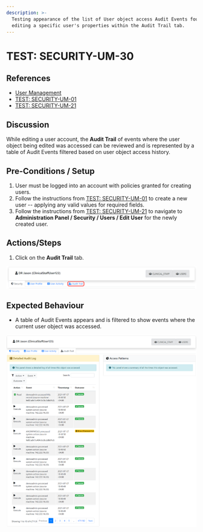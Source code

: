 ```yaml
---
description: >-
  Testing appearance of the list of User object access Audit Events found while
  editing a specific user's properties within the Audit Trail tab.
---
```


# TEST: SECURITY-UM-30

## References

* [User Management](../../../../../operations/security-administration/user-management.md)
* [TEST: SECURITY-UM-01](test-security-um-01.md)
* [TEST: SECURITY-UM-21](test-security-um-21.md)

## Discussion

While editing a user account, the **Audit Trail** of events where the user object being edited was accessed can be reviewed and is represented by a table of Audit Events filtered based on user object access history.

## Pre-Conditions / Setup

1. User must be logged into an account with policies granted for creating users.
2. Follow the instructions from [TEST: SECURITY-UM-01](test-security-um-01.md) to create a new user -- applying any valid values for required fields.
3. Follow the instructions from [TEST: SECURITY-UM-21](test-security-um-21.md) to navigate to **Administration Panel / Security / Users / Edit User** for the newly created user.

## Actions/Steps

1. Click on the **Audit Trail** tab.

![](../../../../../../.gitbook/assets/image%20%28297%29.png)

## Expected Behaviour

* A table of Audit Events appears and is filtered to show events where the current user object was accessed.

![](../../../../../../.gitbook/assets/image%20%28293%29.png)

